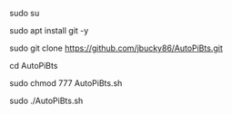 sudo su

sudo apt install git -y

sudo git clone https://github.com/jbucky86/AutoPiBts.git 

cd AutoPiBts

sudo chmod 777 AutoPiBts.sh

sudo ./AutoPiBts.sh
